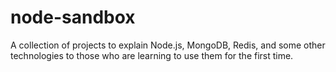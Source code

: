 # node-sandbox

A collection of projects to explain Node.js, MongoDB, Redis, and some other technologies to those who are learning to use them for the first time.
